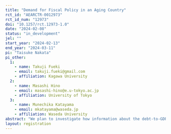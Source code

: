 ```yaml
---
title: "Demand for Fiscal Policy in an Aging Country"
rct_id: "AEARCTR-0012973"
rct_id_num: "12973"
doi: "10.1257/rct.12973-1.0"
date: "2024-02-08"
status: "in_development"
jel: ""
start_year: "2024-02-13"
end_year: "2024-03-11"
pi: "Taisuke Nakata"
pi_other:
  1:
    - name: Takuji Fueki
    - email: takuji.fueki@gmail.com
    - affiliation: Kagawa University
  2:
    - name: Masashi Hino
    - email: masashi-hino@e.u-tokyo.ac.jp
    - affiliation: University of Tokyo
  3:
    - name: Munechika Katayama
    - email: mkatayama@waseda.jp
    - affiliation: Waseda University
abstract: "We plan to investigate how information about the debt-to-GDP ratio affects public concerns and support for fiscal policies. To this end, we devise randomized experiments in a representative online survey of the Japanese population. In this article, we describe our plan for the analysis, including the experimental design, the main specifications of our econometric analysis, and corrections for multiple hypothesis testing."
layout: registration
---
```


